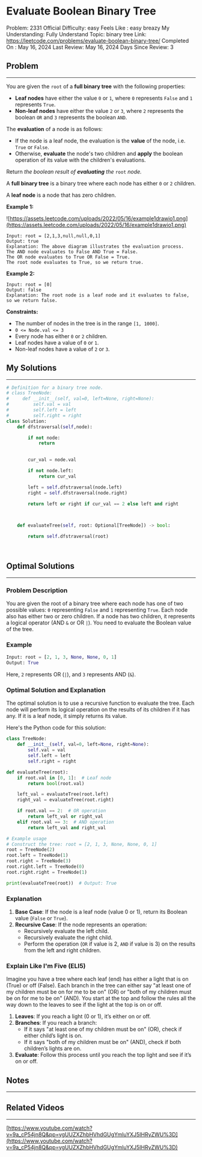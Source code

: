 # Evaluate Boolean Binary Tree

Problem: 2331
Official Difficulty: easy
Feels Like : easy breazy
My Understanding: Fully Understand
Topic: binary tree
Link: https://leetcode.com/problems/evaluate-boolean-binary-tree/
Completed On : May 16, 2024
Last Review: May 16, 2024
Days Since Review: 3

## Problem

---

You are given the `root` of a **full binary tree** with the following properties:

- **Leaf nodes** have either the value `0` or `1`, where `0` represents `False` and `1` represents `True`.
- **Non-leaf nodes** have either the value `2` or `3`, where `2` represents the boolean `OR` and `3` represents the boolean `AND`.

The **evaluation** of a node is as follows:

- If the node is a leaf node, the evaluation is the **value** of the node, i.e. `True` or `False`.
- Otherwise, **evaluate** the node's two children and **apply** the boolean operation of its value with the children's evaluations.

Return *the boolean result of **evaluating** the* `root` *node.*

A **full binary tree** is a binary tree where each node has either `0` or `2` children.

A **leaf node** is a node that has zero children.

**Example 1:**

![https://assets.leetcode.com/uploads/2022/05/16/example1drawio1.png](https://assets.leetcode.com/uploads/2022/05/16/example1drawio1.png)

```
Input: root = [2,1,3,null,null,0,1]
Output: true
Explanation: The above diagram illustrates the evaluation process.
The AND node evaluates to False AND True = False.
The OR node evaluates to True OR False = True.
The root node evaluates to True, so we return true.
```

**Example 2:**

```
Input: root = [0]
Output: false
Explanation: The root node is a leaf node and it evaluates to false, so we return false.
```

**Constraints:**

- The number of nodes in the tree is in the range `[1, 1000]`.
- `0 <= Node.val <= 3`
- Every node has either `0` or `2` children.
- Leaf nodes have a value of `0` or `1`.
- Non-leaf nodes have a value of `2` or `3`.

## My Solutions

---

```python
# Definition for a binary tree node.
# class TreeNode:
#     def __init__(self, val=0, left=None, right=None):
#         self.val = val
#         self.left = left
#         self.right = right
class Solution:
    def dfstraversal(self,node):

        if not node:
            return

        
        cur_val = node.val

        if not node.left:
            return cur_val

        left = self.dfstraversal(node.left)
        right = self.dfstraversal(node.right)

        return left or right if cur_val == 2 else left and right

        

    def evaluateTree(self, root: Optional[TreeNode]) -> bool:

        return self.dfstraversal(root)
        
```

```python

```

## Optimal Solutions

---

### Problem Description

You are given the root of a binary tree where each node has one of two possible values: `0` representing `False` and `1` representing `True`. Each node also has either two or zero children. If a node has two children, it represents a logical operator (AND `&` or OR `|`). You need to evaluate the Boolean value of the tree.

### Example

```python
Input: root = [2, 1, 3, None, None, 0, 1]
Output: True

```

Here, `2` represents OR (`|`), and `3` represents AND (`&`).

### Optimal Solution and Explanation

The optimal solution is to use a recursive function to evaluate the tree. Each node will perform its logical operation on the results of its children if it has any. If it is a leaf node, it simply returns its value.

Here's the Python code for this solution:

```python
class TreeNode:
    def __init__(self, val=0, left=None, right=None):
        self.val = val
        self.left = left
        self.right = right

def evaluateTree(root):
    if root.val in [0, 1]:  # Leaf node
        return bool(root.val)

    left_val = evaluateTree(root.left)
    right_val = evaluateTree(root.right)

    if root.val == 2:  # OR operation
        return left_val or right_val
    elif root.val == 3:  # AND operation
        return left_val and right_val

# Example usage
# Construct the tree: root = [2, 1, 3, None, None, 0, 1]
root = TreeNode(2)
root.left = TreeNode(1)
root.right = TreeNode(3)
root.right.left = TreeNode(0)
root.right.right = TreeNode(1)

print(evaluateTree(root))  # Output: True

```

### Explanation

1. **Base Case**: If the node is a leaf node (value 0 or 1), return its Boolean value (`False` or `True`).
2. **Recursive Case**: If the node represents an operation:
    - Recursively evaluate the left child.
    - Recursively evaluate the right child.
    - Perform the operation (`OR` if value is 2, `AND` if value is 3) on the results from the left and right children.

### Explain Like I'm Five (ELI5)

Imagine you have a tree where each leaf (end) has either a light that is on (True) or off (False). Each branch in the tree can either say "at least one of my children must be on for me to be on" (OR) or "both of my children must be on for me to be on" (AND). You start at the top and follow the rules all the way down to the leaves to see if the light at the top is on or off.

1. **Leaves**: If you reach a light (0 or 1), it’s either on or off.
2. **Branches**: If you reach a branch:
    - If it says "at least one of my children must be on" (OR), check if either child’s light is on.
    - If it says "both of my children must be on" (AND), check if both children’s lights are on.
3. **Evaluate**: Follow this process until you reach the top light and see if it’s on or off.

## Notes

---

 

## Related Videos

---

[https://www.youtube.com/watch?v=9a_cP54jn8Q&pp=ygUUZXZhbHVhdGUgYmluYXJ5IHRyZWU%3D](https://www.youtube.com/watch?v=9a_cP54jn8Q&pp=ygUUZXZhbHVhdGUgYmluYXJ5IHRyZWU%3D)